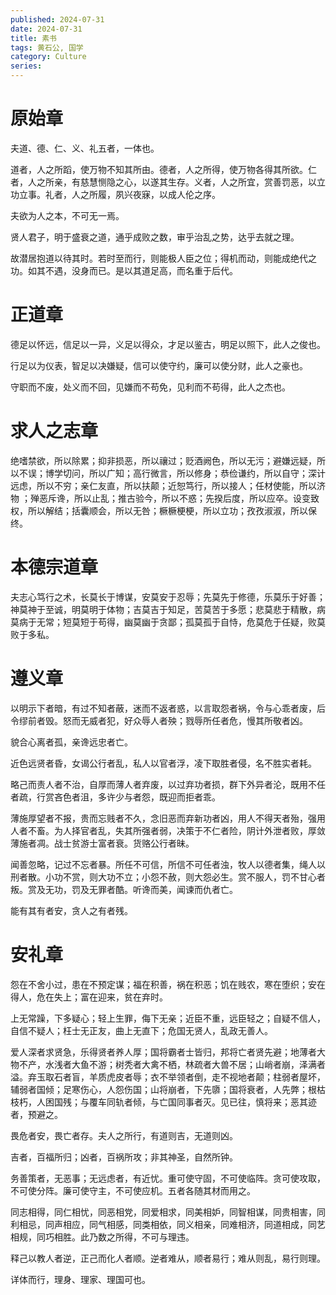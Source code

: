 ```yaml
---
published: 2024-07-31
date: 2024-07-31
title: 素书
tags: 黄石公, 国学
category: Culture
series:
---
```



# 原始章

夫道、德、仁、义、礼五者，一体也。

道者，人之所蹈，使万物不知其所由。德者，人之所得，使万物各得其所欲。仁者，人之所亲，有慈慧恻隐之心，以遂其生存。义者，人之所宜，赏善罚恶，以立功立事。礼者，人之所履，夙兴夜寐，以成人伦之序。

夫欲为人之本，不可无一焉。

贤人君子，明于盛衰之道，通乎成败之数，审乎治乱之势，达乎去就之理。

故潜居抱道以待其时。若时至而行，则能极人臣之位；得机而动，则能成绝代之功。如其不遇，没身而已。是以其道足高，而名重于后代。

# 正道章

德足以怀远，信足以一异，义足以得众，才足以鉴古，明足以照下，此人之俊也。

行足以为仪表，智足以决嫌疑，信可以使守约，廉可以使分财，此人之豪也。

守职而不废，处义而不回，见嫌而不苟免，见利而不苟得，此人之杰也。

# 求人之志章

绝嗜禁欲，所以除累；抑非损恶，所以禳过；贬酒阙色，所以无污；避嫌远疑，所以不误；博学切问，所以广知；高行微言，所以修身；恭俭谦约，所以自守；深计远虑，所以不穷；亲仁友直，所以扶颠；近恕笃行，所以接人；任材使能，所以济物 ；殚恶斥谗，所以止乱；推古验今，所以不惑；先揆后度，所以应卒。设变致权，所以解结；括囊顺会，所以无咎；橛橛梗梗，所以立功；孜孜淑淑，所以保终。

# 本德宗道章

夫志心笃行之术，长莫长于博谋，安莫安于忍辱；先莫先于修德，乐莫乐于好善；神莫神于至诚，明莫明于体物；吉莫吉于知足，苦莫苦于多愿；悲莫悲于精散，病莫病于无常；短莫短于苟得，幽莫幽于贪鄙；孤莫孤于自恃，危莫危于任疑，败莫败于多私。

# 遵义章

以明示下者暗，有过不知者蔽，迷而不返者惑，以言取怨者祸，令与心乖者废，后令缪前者毁。怒而无威者犯，好众辱人者殃；戮辱所任者危，慢其所敬者凶。

貌合心离者孤，亲谗远忠者亡。

近色远贤者昏，女谒公行者乱，私人以官者浮，凌下取胜者侵，名不胜实者耗。

略己而责人者不治，自厚而薄人者弃废，以过弃功者损，群下外异者沦，既用不任者疏，行赏吝色者沮，多许少与者怨，既迎而拒者乖。

薄施厚望者不报，贵而忘贱者不久，念旧恶而弃新功者凶，用人不得天者殆，强用人者不畜。为人择官者乱，失其所强者弱，决策于不仁者险，阴计外泄者败，厚敛薄施者凋。战士贫游士富者衰。货赂公行者昧。

闻善忽略，记过不忘者暴。所任不可信，所信不可任者浊，牧人以德者集，绳人以刑者散。小功不赏，则大功不立；小怨不赦，则大怨必生。赏不服人，罚不甘心者叛。赏及无功，罚及无罪者酷。听谗而美，闻谏而仇者亡。

能有其有者安，贪人之有者残。

# 安礼章

怨在不舍小过，患在不预定谋；福在积善，祸在积恶；饥在贱农，寒在堕织；安在得人，危在失上；富在迎来，贫在弃时。

上无常躁，下多疑心；轻上生罪，侮下无亲；近臣不重，远臣轻之；自疑不信人，自信不疑人；枉士无正友，曲上无直下；危国无贤人，乱政无善人。

爱人深者求贤急，乐得贤者养人厚；国将霸者士皆归，邦将亡者贤先避；地薄者大物不产，水浅者大鱼不游；树秃者大禽不栖，林疏者大兽不居；山峭者崩，泽满者溢。弃玉取石者盲，羊质虎皮者辱；衣不举领者倒，走不视地者颠；柱弱者屋坏，辅弱者国倾；足寒伤心，人怨伤国；山将崩者，下先隳；国将衰者，人先弊；根枯枝朽，人困国残；与覆车同轨者倾，与亡国同事者灭。见已往，慎将来；恶其迹者，预避之。

畏危者安，畏亡者存。夫人之所行，有道则吉，无道则凶。

吉者，百福所归；凶者，百祸所攻；非其神圣，自然所钟。

务善策者，无恶事；无远虑者，有近忧。重可使守固，不可使临阵。贪可使攻取，不可使分阵。廉可使守主，不可使应机。五者各随其材而用之。

同志相得，同仁相忧，同恶相党，同爱相求，同美相妒，同智相谋，同贵相害，同利相忌，同声相应，同气相感，同类相依，同义相亲，同难相济，同道相成，同艺相规，同巧相胜。此乃数之所得，不可与理违。

释己以教人者逆，正己而化人者顺。逆者难从，顺者易行；难从则乱，易行则理。

详体而行，理身、理家、理国可也。